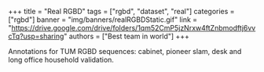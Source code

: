 +++
title = "Real RGBD"
tags = ["rgbd", "dataset", "real"]
categories = ["rgbd"]
banner = "img/banners/realRGBDStatic.gif"
link = "https://drive.google.com/drive/folders/1qm52CmP5jzNrxw4ftZnbmodftj6vvcTq?usp=sharing"
authors = ["Best team in world"]
+++

Annotations for TUM RGBD sequences: cabinet, pioneer slam, desk and long office household validation.
